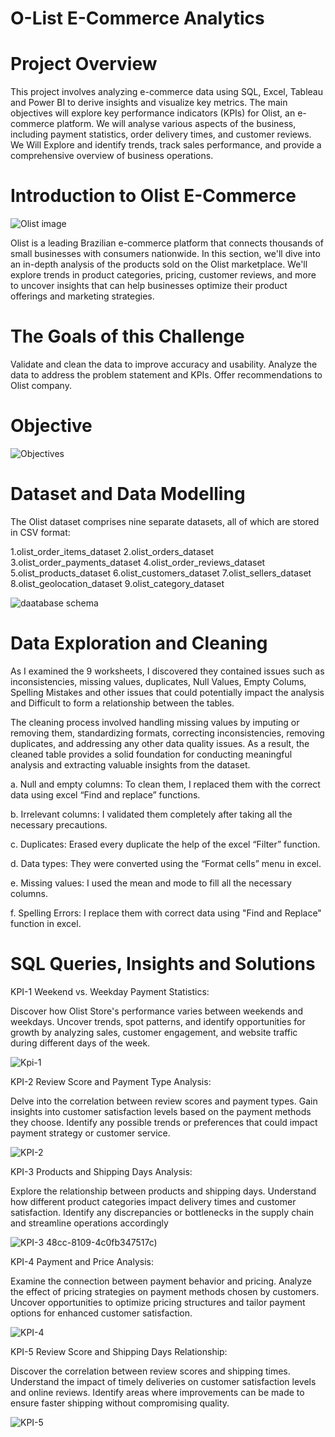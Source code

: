 # O-List E-Commerce Analytics
# Project Overview

This project involves analyzing e-commerce data using SQL, Excel, Tableau and Power BI to derive insights and visualize key metrics. The main objectives will explore key performance indicators (KPIs) for Olist, an e-commerce platform. We will analyse various aspects of the business, including payment statistics, order delivery times, and customer reviews.
We Will Explore and identify trends, track sales performance, and provide a comprehensive overview of business operations.

# Introduction to Olist E-Commerce
![Olist image](https://github.com/user-attachments/assets/4234099b-a7ff-4234-943a-1ad4db79f3df)

Olist is a leading Brazilian e-commerce platform that connects thousands of small businesses with consumers nationwide. In this section, we'll dive into an in-depth analysis of the products sold on the Olist marketplace. We'll explore trends in product categories, pricing, customer reviews, and more to uncover insights that can help businesses optimize their product offerings and marketing strategies.

# The Goals of this Challenge
Validate and clean the data to improve accuracy and usability.
Analyze the data to address the problem statement and KPIs.
Offer recommendations to Olist company.

# Objective

![Objectives](https://github.com/user-attachments/assets/76a8108f-0947-4ebe-b07a-c06a149558a7)

# Dataset and Data Modelling
The Olist dataset comprises nine separate datasets, all of which are stored in CSV format:

1.olist_order_items_dataset
2.olist_orders_dataset
3.olist_order_payments_dataset
4.olist_order_reviews_dataset
5.olist_products_dataset
6.olist_customers_dataset
7.olist_sellers_dataset
8.olist_geolocation_dataset
9.olist_category_dataset

![daatabase schema](https://github.com/user-attachments/assets/9d70f998-4165-4c03-9eae-2ca5320e49dd)



# Data Exploration and Cleaning
As I examined the 9 worksheets, I discovered they contained issues such as
inconsistencies, missing values, duplicates, Null Values, Empty Colums, Spelling Mistakes and other issues that could potentially impact the analysis and Difficult to form a relationship between the tables.

The cleaning process involved handling missing values by imputing or removing them, standardizing formats, correcting inconsistencies, removing duplicates, and addressing any other data quality issues. As a result, the cleaned table provides a solid foundation for conducting meaningful analysis and extracting valuable insights from the dataset.

a. Null and empty columns: To clean them, I replaced them with the correct data using excel “Find and replace” functions.

b. Irrelevant columns: I validated them completely after taking all the necessary precautions.

c. Duplicates: Erased every duplicate the help of the excel “Filter” function.

d. Data types: They were converted using the “Format cells” menu in excel.

e. Missing values: I used the mean and mode to fill all the necessary columns.

f. Spelling Errors: I replace them with correct data using "Find and Replace" function in excel.

# SQL Queries, Insights and Solutions

KPI-1 Weekend vs. Weekday Payment Statistics:

Discover how Olist Store's performance varies between weekends and weekdays. Uncover trends, spot patterns, and identify opportunities for growth by analyzing sales, customer engagement, and website traffic during different days of the week.

![Kpi-1 ](https://github.com/user-attachments/assets/43ded4b9-3584-493f-b14d-5123d35fdcd3)


KPI-2 Review Score and Payment Type Analysis:

Delve into the correlation 
between review scores and payment types. Gain insights into customer satisfaction levels based on the payment methods they choose. Identify any possible trends or preferences that could impact payment strategy or customer service.

![KPI-2](https://github.com/user-attachments/assets/a7667669-86b0-402a-8e36-2ff522911b6c)

 
KPI-3 Products and Shipping Days Analysis:

Explore the relationship between products and shipping days. Understand how different product categories impact delivery times and customer satisfaction. Identify any discrepancies or bottlenecks in the supply chain and streamline operations accordingly

![KPI-3](https://github.com/user-attachments/assets/1f8e565c-b23c-451d-9a0d-66ef0092267c)
48cc-8109-4c0fb347517c)

KPI-4  Payment and Price Analysis:

Examine the connection between payment behavior and pricing. Analyze the effect of pricing strategies on payment methods chosen by customers. Uncover opportunities to optimize pricing structures and tailor payment options for enhanced customer satisfaction.

![KPI-4](https://github.com/user-attachments/assets/14272fed-649a-44dd-983a-45c0b9b73651)

KPI-5 Review Score and Shipping Days Relationship:

Discover the correlation between review scores and shipping times. Understand the impact of timely deliveries on customer satisfaction levels and online reviews. Identify areas where improvements can be made to ensure faster shipping without compromising quality.

![KPI-5](https://github.com/user-attachments/assets/c0419c9f-1b72-41f5-92f2-734ea027ae2f)
